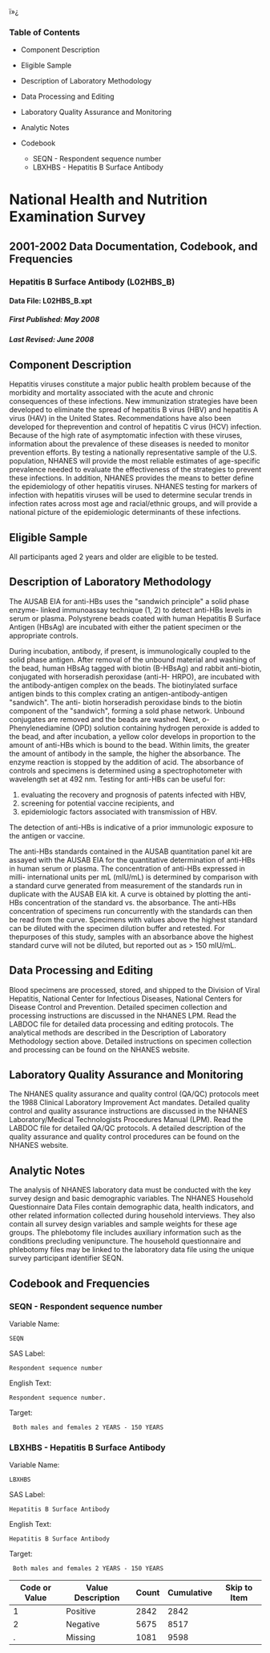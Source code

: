 ï»¿

### Table of Contents

  * Component Description
  * Eligible Sample
  * Description of Laboratory Methodology
  * Data Processing and Editing
  * Laboratory Quality Assurance and Monitoring
  * Analytic Notes
  * Codebook

    * SEQN - Respondent sequence number
    * LBXHBS - Hepatitis B Surface Antibody

# National Health and Nutrition Examination Survey

## 2001-2002 Data Documentation, Codebook, and Frequencies

### Hepatitis B Surface Antibody (L02HBS_B)

####  Data File: L02HBS_B.xpt

#####  First Published: May 2008

#####  Last Revised: June 2008

## Component Description

Hepatitis viruses constitute a major public health problem because of the
morbidity and mortality associated with the acute and chronic consequences of
these infections. New immunization strategies have been developed to eliminate
the spread of hepatitis B virus (HBV) and hepatitis A virus (HAV) in the
United States. Recommendations have also been developed for theprevention and
control of hepatitis C virus (HCV) infection. Because of the high rate of
asymptomatic infection with these viruses, information about the prevalence of
these diseases is needed to monitor prevention efforts. By testing a
nationally representative sample of the U.S. population, NHANES will provide
the most reliable estimates of age-specific prevalence needed to evaluate the
effectiveness of the strategies to prevent these infections. In addition,
NHANES provides the means to better define the epidemiology of other hepatitis
viruses. NHANES testing for markers of infection with hepatitis viruses will
be used to determine secular trends in infection rates across most age and
racial/ethnic groups, and will provide a national picture of the epidemiologic
determinants of these infections.

## Eligible Sample

All participants aged 2 years and older are eligible to be tested.

## Description of Laboratory Methodology

The AUSAB EIA for anti-HBs uses the "sandwich principle" a solid phase enzyme-
linked immunoassay technique (1, 2) to detect anti-HBs levels in serum or
plasma. Polystyrene beads coated with human Hepatitis B Surface Antigen
(HBsAg) are incubated with either the patient specimen or the appropriate
controls.

During incubation, antibody, if present, is immunologically coupled to the
solid phase antigen. After removal of the unbound material and washing of the
bead, human HBsAg tagged with biotin (B-HBsAg) and rabbit anti-biotin,
conjugated with horseradish peroxidase (anti-H- HRPO), are incubated with the
antibody-antigen complex on the beads. The biotinylated surface antigen binds
to this complex crating an antigen-antibody-antigen "sandwich". The anti-
biotin horseradish peroxidase binds to the biotin component of the "sandwich",
forming a sold phase network. Unbound conjugates are removed and the beads are
washed. Next, o-Phenylenediamine (OPD) solution containing hydrogen peroxide
is added to the bead, and after incubation, a yellow color develops in
proportion to the amount of anti-HBs which is bound to the bead. Within
limits, the greater the amount of antibody in the sample, the higher the
absorbance. The enzyme reaction is stopped by the addition of acid. The
absorbance of controls and specimens is determined using a spectrophotometer
with wavelength set at 492 nm. Testing for anti-HBs can be useful for:

  1. evaluating the recovery and prognosis of patents infected with HBV, 
  2. screening for potential vaccine recipients, and 
  3. epidemiologic factors associated with transmission of HBV. 

The detection of anti-HBs is indicative of a prior immunologic exposure to the
antigen or vaccine.

The anti-HBs standards contained in the AUSAB quantitation panel kit are
assayed with the AUSAB EIA for the quantitative determination of anti-HBs in
human serum or plasma. The concentration of anti-HBs expressed in milli-
international units per mL (mIU/mL) is determined by comparison with a
standard curve generated from measurement of the standards run in duplicate
with the AUSAB EIA kit. A curve is obtained by plotting the anti-HBs
concentration of the standard vs. the absorbance. The anti-HBs concentration
of specimens run concurrently with the standards can then be read from the
curve. Specimens with values above the highest standard can be diluted with
the specimen dilution buffer and retested. For thepurposes of this study,
samples with an absorbance above the highest standard curve will not be
diluted, but reported out as > 150 mIU/mL.

## Data Processing and Editing

Blood specimens are processed, stored, and shipped to the Division of Viral
Hepatitis, National Center for Infectious Diseases, National Centers for
Disease Control and Prevention. Detailed specimen collection and processing
instructions are discussed in the NHANES LPM. Read the LABDOC file for
detailed data processing and editing protocols. The analytical methods are
described in the Description of Laboratory Methodology section above. Detailed
instructions on specimen collection and processing can be found on the NHANES
website.

## Laboratory Quality Assurance and Monitoring

The NHANES quality assurance and quality control (QA/QC) protocols meet the
1988 Clinical Laboratory Improvement Act mandates. Detailed quality control
and quality assurance instructions are discussed in the NHANES
Laboratory/Medical Technologists Procedures Manual (LPM). Read the LABDOC file
for detailed QA/QC protocols. A detailed description of the quality assurance
and quality control procedures can be found on the NHANES website.

## Analytic Notes

The analysis of NHANES laboratory data must be conducted with the key survey
design and basic demographic variables. The NHANES Household Questionnaire
Data Files contain demographic data, health indicators, and other related
information collected during household interviews. They also contain all
survey design variables and sample weights for these age groups. The
phlebotomy file includes auxiliary information such as the conditions
precluding venipuncture. The household questionnaire and phlebotomy files may
be linked to the laboratory data file using the unique survey participant
identifier SEQN.

## Codebook and Frequencies

### SEQN - Respondent sequence number

Variable Name:

    SEQN
SAS Label:

    Respondent sequence number
English Text:

    Respondent sequence number.
Target:

     Both males and females 2 YEARS - 150 YEARS

### LBXHBS - Hepatitis B Surface Antibody

Variable Name:

    LBXHBS
SAS Label:

    Hepatitis B Surface Antibody
English Text:

    Hepatitis B Surface Antibody
Target:

     Both males and females 2 YEARS - 150 YEARS
Code or Value | Value Description | Count | Cumulative | Skip to Item  
---|---|---|---|---  
1 | Positive | 2842 | 2842 |   
2 | Negative | 5675 | 8517 |   
. | Missing | 1081 | 9598 | 

